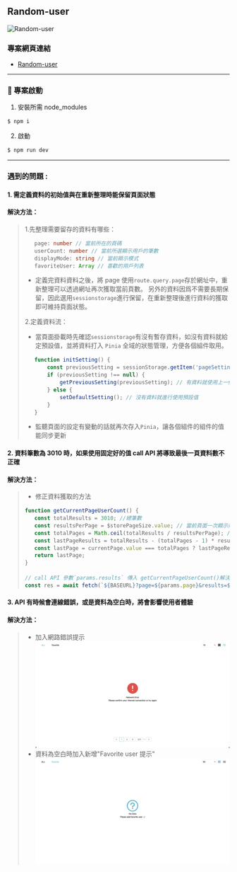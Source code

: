 ## Random-user

![Random-user](public/Random-user.png)

### 專案網頁連結

-   [Random-user](https://random-user-21ee3.web.app/#/)

---

### 🚀 專案啟動

1. 安裝所需 node_modules

```bash
$ npm i
```

2. 啟動

```bash
$ npm run dev
```

---

### 遇到的問題 :

#### 1. 需定義資料的初始值與在重新整理時能保留頁面狀態

#### 解決方法：

> 1.先整理需要留存的資料有哪些：
>
> ```typeScript
>    page: number // 當前所在的頁碼
>    userCount: number // 當前所選顯示用戶的筆數
>    displayMode: string // 當前顯示模式
>    favoriteUser: Array // 喜歡的用戶列表
> ```
>
> -   定義完資料資料之後，將 page 使用`route.query.page`存於網址中，重新整理可以透過網址再次獲取當前頁數。
>     另外的資料因爲不需要長期保留，因此選用`sessionstorage`進行保留，在重新整理後進行資料的獲取即可維持頁面狀態。
>
> 2.定義資料流：
>
> -   當頁面掛載時先確認`sessionstorage`有沒有暫存資料，如沒有資料就給定預設值，並將資料打入 `Pinia` 全域的狀態管理，方便各個組件取用。
>
> ```TypeScript
>    function initSetting() {
>        const previousSetting = sessionStorage.getItem('pageSetting' || 'null');
>        if (previousSetting !== null) {
>            getPreviousSetting(previousSetting); // 有資料就使用上一個設定
>        } else {
>            setDefaultSetting(); // 沒有資料就進行使用預設值
>        }
>    }
> ```
>
> -   監聽頁面的設定有變動的話就再次存入`Pinia`，讓各個組件的組件的值能同步更新

#### 2. 資料筆數為 3010 時，如果使用固定好的值 call API 將導致最後一頁資料數不正確

#### 解決方法：

> -   修正資料獲取的方法
>
> ```TypeScript
> function getCurrentPageUserCount() {
>    const totalResults = 3010; //總筆數
>    const resultsPerPage = $storePageSize.value; // 當前頁面一次顯示幾個User
>    const totalPages = Math.ceil(totalResults / resultsPerPage); // 算出總頁數
>    const lastPageResults = totalResults - (totalPages - 1) * resultsPerPage; // 算出最後一頁的筆數應該為幾個
>    const lastPage = currentPage.value === totalPages ? lastPageResults : resultsPerPage; // 下一頁如果到底的話就使用剛剛得到得 lastPageResults
>    return lastPage;
> }
>
> // call API 參數`params.results` 傳入 getCurrentPageUserCount()解決問題
> const res = await fetch(`${BASEURL}?page=${params.page}&results=${params.results}&seed=TEST`);
> ```

#### 3. API 有時候會連線錯誤，或是資料為空白時，將會影響使用者體驗

#### 解決方法：

> -   加入網路錯誤提示
>     ![Random-user](public/connet-error.png)
> -   資料為空白時加入新增"Favorite user 提示"
>     ![Random-user](public/no-data.png)
